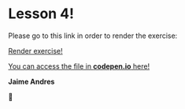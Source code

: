 # Lesson 4!

Please go to this link in order to render the exercise:

[Render exercise!](http://github.ekorre.org/2017-Google-Developer-Challenge/Lesson-4/index.html)

[You can access the file in **codepen.io** here!](https://codepen.io/jaimeandrescatano/pen/yPqova)

**Jaime Andres**

:see_no_evil:
